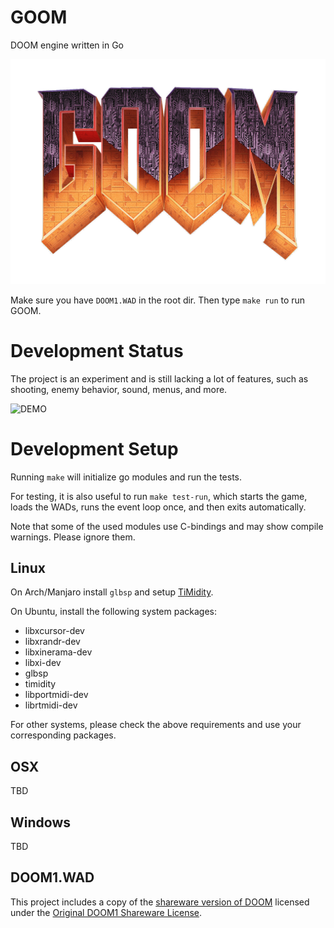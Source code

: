 # GOOM
DOOM engine written in Go

![GOOM](/resources/press/goom.png?raw=true "GOOM")

Make sure you have `DOOM1.WAD` in the root dir. Then type `make run` to run GOOM.

# Development Status

The project is an experiment and is still lacking a lot of
features, such as shooting, enemy behavior, sound, menus, and more.

![DEMO](/resources/press/goom-preview.gif?raw=true "DEMO")

# Development Setup

Running `make` will initialize go modules and run the tests.

For testing, it is also useful to run `make test-run`, which starts the game,
loads the WADs, runs the event loop once, and then exits automatically.

Note that some of the used modules use C-bindings and may show compile warnings.
Please ignore them.

## Linux

On Arch/Manjaro install `glbsp`
and setup [TiMidity](https://wiki.archlinux.org/index.php/Timidity#Installation).

On Ubuntu, install the following system packages:

- libxcursor-dev
- libxrandr-dev
- libxinerama-dev
- libxi-dev
- glbsp
- timidity
- libportmidi-dev
- librtmidi-dev

For other systems, please check the above requirements and use your corresponding packages.

## OSX

TBD

## Windows

TBD

## DOOM1.WAD

This project includes a copy of the [shareware version of DOOM](https://doomwiki.org/wiki/DOOM1.WAD) licensed under the [Original DOOM1 Shareware License](DOOM1.LICENSE).
